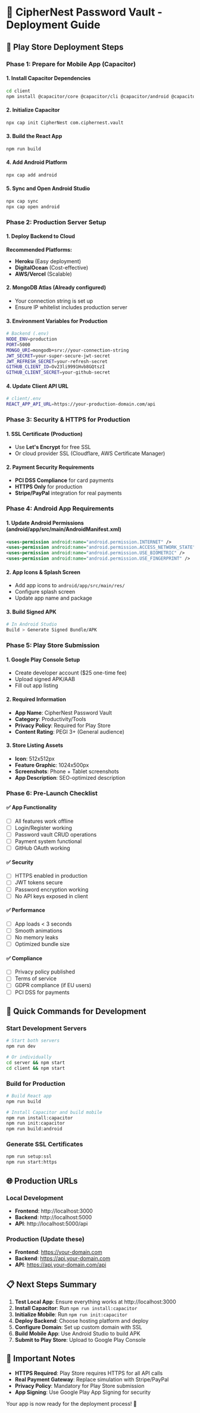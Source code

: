 # 🚀 CipherNest Password Vault - Deployment Guide

## 📱 Play Store Deployment Steps

### Phase 1: Prepare for Mobile App (Capacitor)

#### 1. Install Capacitor Dependencies
```bash
cd client
npm install @capacitor/core @capacitor/cli @capacitor/android @capacitor/ios
```

#### 2. Initialize Capacitor
```bash
npx cap init CipherNest com.ciphernest.vault
```

#### 3. Build the React App
```bash
npm run build
```

#### 4. Add Android Platform
```bash
npx cap add android
```

#### 5. Sync and Open Android Studio
```bash
npx cap sync
npx cap open android
```

### Phase 2: Production Server Setup

#### 1. Deploy Backend to Cloud
**Recommended Platforms:**
- **Heroku** (Easy deployment)
- **DigitalOcean** (Cost-effective)
- **AWS/Vercel** (Scalable)

#### 2. MongoDB Atlas (Already configured)
- Your connection string is set up
- Ensure IP whitelist includes production server

#### 3. Environment Variables for Production
```bash
# Backend (.env)
NODE_ENV=production
PORT=5000
MONGO_URI=mongodb+srv://your-connection-string
JWT_SECRET=your-super-secure-jwt-secret
JWT_REFRESH_SECRET=your-refresh-secret
GITHUB_CLIENT_ID=Ov23li9991Hvb8GQtszI
GITHUB_CLIENT_SECRET=your-github-secret
```

#### 4. Update Client API URL
```bash
# client/.env
REACT_APP_API_URL=https://your-production-domain.com/api
```

### Phase 3: Security & HTTPS for Production

#### 1. SSL Certificate (Production)
- Use **Let's Encrypt** for free SSL
- Or cloud provider SSL (Cloudflare, AWS Certificate Manager)

#### 2. Payment Security Requirements
- **PCI DSS Compliance** for card payments
- **HTTPS Only** for production
- **Stripe/PayPal** integration for real payments

### Phase 4: Android App Requirements

#### 1. Update Android Permissions (android/app/src/main/AndroidManifest.xml)
```xml
<uses-permission android:name="android.permission.INTERNET" />
<uses-permission android:name="android.permission.ACCESS_NETWORK_STATE" />
<uses-permission android:name="android.permission.USE_BIOMETRIC" />
<uses-permission android:name="android.permission.USE_FINGERPRINT" />
```

#### 2. App Icons & Splash Screen
- Add app icons to `android/app/src/main/res/`
- Configure splash screen
- Update app name and package

#### 3. Build Signed APK
```bash
# In Android Studio
Build > Generate Signed Bundle/APK
```

### Phase 5: Play Store Submission

#### 1. Google Play Console Setup
- Create developer account ($25 one-time fee)
- Upload signed APK/AAB
- Fill out app listing

#### 2. Required Information
- **App Name**: CipherNest Password Vault
- **Category**: Productivity/Tools
- **Privacy Policy**: Required for Play Store
- **Content Rating**: PEGI 3+ (General audience)

#### 3. Store Listing Assets
- **Icon**: 512x512px
- **Feature Graphic**: 1024x500px
- **Screenshots**: Phone + Tablet screenshots
- **App Description**: SEO-optimized description

### Phase 6: Pre-Launch Checklist

#### ✅ App Functionality
- [ ] All features work offline
- [ ] Login/Register working
- [ ] Password vault CRUD operations
- [ ] Payment system functional
- [ ] GitHub OAuth working

#### ✅ Security
- [ ] HTTPS enabled in production
- [ ] JWT tokens secure
- [ ] Password encryption working
- [ ] No API keys exposed in client

#### ✅ Performance
- [ ] App loads < 3 seconds
- [ ] Smooth animations
- [ ] No memory leaks
- [ ] Optimized bundle size

#### ✅ Compliance
- [ ] Privacy policy published
- [ ] Terms of service
- [ ] GDPR compliance (if EU users)
- [ ] PCI DSS for payments

## 🔧 Quick Commands for Development

### Start Development Servers
```bash
# Start both servers
npm run dev

# Or individually
cd server && npm start
cd client && npm start
```

### Build for Production
```bash
# Build React app
npm run build

# Install Capacitor and build mobile
npm run install:capacitor
npm run init:capacitor
npm run build:android
```

### Generate SSL Certificates
```bash
npm run setup:ssl
npm run start:https
```

## 🌐 Production URLs

### Local Development
- **Frontend**: http://localhost:3000
- **Backend**: http://localhost:5000
- **API**: http://localhost:5000/api

### Production (Update these)
- **Frontend**: https://your-domain.com
- **Backend**: https://api.your-domain.com
- **API**: https://api.your-domain.com/api

## 📋 Next Steps Summary

1. **Test Local App**: Ensure everything works at http://localhost:3000
2. **Install Capacitor**: Run `npm run install:capacitor`
3. **Initialize Mobile**: Run `npm run init:capacitor`
4. **Deploy Backend**: Choose hosting platform and deploy
5. **Configure Domain**: Set up custom domain with SSL
6. **Build Mobile App**: Use Android Studio to build APK
7. **Submit to Play Store**: Upload to Google Play Console

## 🚨 Important Notes

- **HTTPS Required**: Play Store requires HTTPS for all API calls
- **Real Payment Gateway**: Replace simulation with Stripe/PayPal
- **Privacy Policy**: Mandatory for Play Store submission
- **App Signing**: Use Google Play App Signing for security

Your app is now ready for the deployment process! 🎉
